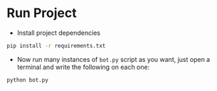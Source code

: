 # Run Project

* Install project dependencies

```bash
pip install -r requirements.txt
```

* Now run many instances of `bot.py` script as you want, just open a terminal and write the following on each one:

```bash
python bot.py
```
